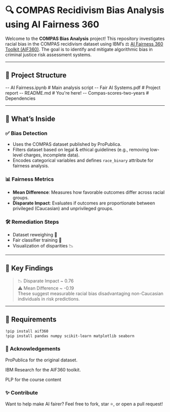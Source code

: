 # 🔍 COMPAS Recidivism Bias Analysis using AI Fairness 360

Welcome to the **COMPAS Bias Analysis** project! This repository investigates racial bias in the COMPAS recidivism dataset using IBM’s ⚖️ [AI Fairness 360 Toolkit (AIF360)](https://aif360.mybluemix.net/). The goal is to identify and mitigate algorithmic bias in criminal justice risk assessment systems.

---

## 📁 Project Structure

-- AI Fairness.ipynb # Main analysis script
-- Fair AI Systems.pdf # Project report
-- README.md # You're here!
-- Compas-scores-two-years # Dependencies



---

## 🚀 What’s Inside

### ✅ **Bias Detection**
- Uses the COMPAS dataset published by ProPublica.
- Filters dataset based on legal & ethical guidelines (e.g., removing low-level charges, incomplete data).
- Encodes categorical variables and defines `race_binary` attribute for fairness analysis.

### 📊 **Fairness Metrics**
- **Mean Difference**: Measures how favorable outcomes differ across racial groups.
- **Disparate Impact**: Evaluates if outcomes are proportionate between privileged (Caucasian) and unprivileged groups.

### 🛠️ **Remediation Steps**
- Dataset reweighing 🧮
- Fair classifier training 🤖
- Visualization of disparities 📉

---

## 🧠 Key Findings

> 📉 Disparate Impact ~ 0.76  
> ⚠️ Mean Difference ~ -0.19  
These suggest measurable racial bias disadvantaging non-Caucasian individuals in risk predictions.

---

## 📌 Requirements

```bash
!pip install aif360
!pip install pandas numpy scikit-learn matplotlib seaborn
```

### 🙌 Acknowledgements
ProPublica for the original dataset.

IBM Research for the AIF360 toolkit.

PLP for the course content

### ✨ Contribute
Want to help make AI fairer?
Feel free to fork, star ⭐, or open a pull request!


